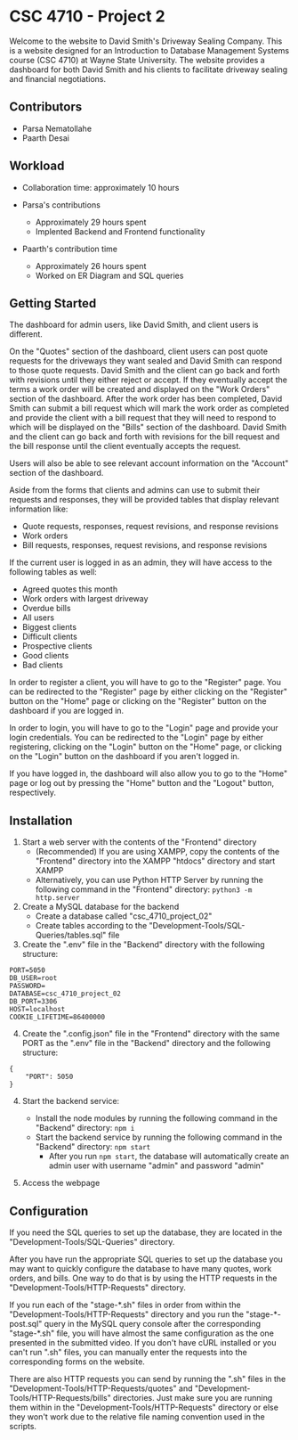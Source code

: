 # CSC 4710 - Project 2

Welcome to the website to David Smith's Driveway Sealing Company.
This is a website designed for an Introduction to Database Management Systems course (CSC 4710) at Wayne State University.
The website provides a dashboard for both David Smith and his clients to facilitate driveway sealing and financial negotiations.

## Contributors

- Parsa Nematollahe
- Paarth Desai

## Workload

- Collaboration time: approximately 10 hours

- Parsa's contributions

  - Approximately 29 hours spent
  - Implented Backend and Frontend functionality

- Paarth's contribution time

  - Approximately 26 hours spent
  - Worked on ER Diagram and SQL queries

## Getting Started

The dashboard for admin users, like David Smith, and client users is different.

On the "Quotes" section of the dashboard, client users can post quote requests for the driveways they want sealed and David Smith can respond to those quote requests. David Smith and the client can go back and forth with revisions until they either reject or accept.
If they eventually accept the terms a work order will be created and displayed on the "Work Orders" section of the dashboard.
After the work order has been completed, David Smith can submit a bill request which will mark the work order as completed and provide the client with a bill request that they will need to respond to which will be displayed on the "Bills" section of the dashboard.
David Smith and the client can go back and forth with revisions for the bill request and the bill response until the client eventually accepts the request.

Users will also be able to see relevant account information on the "Account" section of the dashboard.

Aside from the forms that clients and admins can use to submit their requests and responses, they will be provided tables that display relevant information like:

- Quote requests, responses, request revisions, and response revisions
- Work orders
- Bill requests, responses, request revisions, and response revisions

If the current user is logged in as an admin, they will have access to the following tables as well:

- Agreed quotes this month
- Work orders with largest driveway
- Overdue bills
- All users
- Biggest clients
- Difficult clients
- Prospective clients
- Good clients
- Bad clients

In order to register a client, you will have to go to the "Register" page.
You can be redirected to the "Register" page by either clicking on the "Register" button on the "Home" page or clicking on the "Register" button on the dashboard if you are logged in.

In order to login, you will have to go to the "Login" page and provide your login credentials.
You can be redirected to the "Login" page by either registering, clicking on the "Login" button on the "Home" page, or clicking on the "Login" button on the dashboard if you aren't logged in.

If you have logged in, the dashboard will also allow you to go to the "Home" page or log out by pressing the "Home" button and the "Logout" button, respectively.

## Installation

1. Start a web server with the contents of the "Frontend" directory
   - (Recommended) If you are using XAMPP, copy the contents of the "Frontend" directory into the XAMPP "htdocs" directory and start XAMPP
   - Alternatively, you can use Python HTTP Server by running the following command in the "Frontend" directory: `python3 -m http.server`
2. Create a MySQL database for the backend
   - Create a database called "csc_4710_project_02"
   - Create tables according to the "Development-Tools/SQL-Queries/tables.sql" file
3. Create the ".env" file in the "Backend" directory with the following structure:

```
PORT=5050
DB_USER=root
PASSWORD=
DATABASE=csc_4710_project_02
DB_PORT=3306
HOST=localhost
COOKIE_LIFETIME=86400000
```

4. Create the ".config.json" file in the "Frontend" directory with the same PORT as the ".env" file in the "Backend" directory and the following structure:

```
{
    "PORT": 5050
}
```

4. Start the backend service:

   - Install the node modules by running the following command in the "Backend" directory: `npm i`
   - Start the backend service by running the following command in the "Backend" directory: `npm start`
     - After you run `npm start`, the database will automatically create an admin user with username "admin" and password "admin"

5. Access the webpage

## Configuration

If you need the SQL queries to set up the database, they are located in the "Development-Tools/SQL-Queries" directory.

After you have run the appropriate SQL queries to set up the database you may want to quickly configure the database to have many quotes, work orders, and bills. One way to do that is by using the HTTP requests in the "Development-Tools/HTTP-Requests" directory.

If you run each of the "stage-\*.sh" files in order from within the "Development-Tools/HTTP-Requests" directory and you run the "stage-\*-post.sql" query in the MySQL query console after the corresponding "stage-\*.sh" file, you will have almost the same configuration as the one presented in the submitted video.
If you don't have cURL installed or you can't run ".sh" files, you can manually enter the requests into the corresponding forms on the website.

There are also HTTP requests you can send by running the ".sh" files in the "Development-Tools/HTTP-Requests/quotes" and "Development-Tools/HTTP-Requests/bills" directories. Just make sure you are running them within in the "Development-Tools/HTTP-Requests" directory or else they won't work due to the relative file naming convention used in the scripts.
